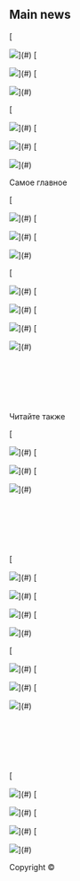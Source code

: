 Main news
---------

[![]()

![](/img/146/calendar-blue.png)](#)
[![]()

![](/img/146/calendar-blue.png)](#)
[![]()

![](/img/146/calendar-blue.png)](#)

[![]()

![](/img/146/calendar-blue.png)](#)
[![]()

![](/img/146/calendar-blue.png)](#)
[![]()

![](/img/146/calendar-blue.png)](#)

Самое главное

[![]()

![](/img/146/calendar-dark.png)](#)
[![]()

![](/img/146/calendar-dark.png)](#)
[![]()

![](/img/146/calendar-dark.png)](#)

[![]()

![](/img/146/calendar-dark.png)](#)
[![]()

![](/img/146/calendar-dark.png)](#)
[![]()

![](/img/146/calendar-dark.png)](#)
[![]()

![](/img/146/calendar-dark.png)](#)

[![]()](#)
[![]()](#)

[![]()](#)
[![]()](#)

[![]()](#)
[![]()](#)

Читайте также

[![]()

![](/img/146/calendar-dark.png)](#)
[![]()

![](/img/146/calendar-dark.png)](#)
[![]()

![](/img/146/calendar-dark.png)](#)

[![]()](#)
[![]()](#)

[![]()](#)
[![]()](#)

[![]()](#)
[![]()](#)

[![]()

![](/img/146/calendar-dark.png)](#)
[![]()

![](/img/146/calendar-dark.png)](#)
[![]()

![](/img/146/calendar-dark.png)](#)
[![]()

![](/img/146/calendar-dark.png)](#)

[![]()

![](/img/146/calendar-dark.png)](#)
[![]()

![](/img/146/calendar-dark.png)](#)
[![]()

![](/img/146/calendar-dark.png)](#)

[![]()](#)
[![]()](#)

[![]()](#)
[![]()](#)

[![]()](#)
[![]()](#)

[![]()

![](/img/146/calendar-dark.png)](#)
[![]()

![](/img/146/calendar-dark.png)](#)
[![]()

![](/img/146/calendar-dark.png)](#)
[![]()

![](/img/146/calendar-dark.png)](#)



Copyright ©